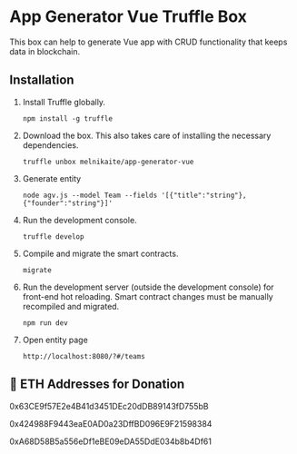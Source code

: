 # App Generator Vue Truffle Box

This box can help to generate Vue app with CRUD functionality that keeps data in blockchain.

## Installation

1. Install Truffle globally.
    ```
    npm install -g truffle
    ```

2. Download the box. This also takes care of installing the necessary dependencies.
    ```
    truffle unbox melnikaite/app-generator-vue
    ```

3. Generate entity
    ```
    node agv.js --model Team --fields '[{"title":"string"},{"founder":"string"}]'
    ```

4. Run the development console.
    ```
    truffle develop
    ```

5. Compile and migrate the smart contracts.
    ```
    migrate
    ```

6. Run the development server (outside the development console) for front-end hot reloading. Smart contract changes must be manually recompiled and migrated.
    ```
    npm run dev
    ```

7. Open entity page
    ```
    http://localhost:8080/?#/teams
    ```

## 💸 ETH Addresses for Donation

0x63CE9f57E2e4B41d3451DEc20dDB89143fD755bB

0x424988F9443eaE0AD0a23DffBD096E9F21598384

0xA68D58B5a556eDf1eBE09eDA55DdE034b8b4Df61
